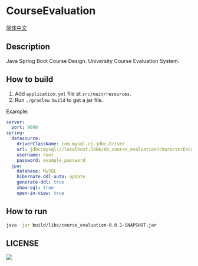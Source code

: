 # CourseEvaluation

[简体中文](README-CN.md)

## Description

Java Spring Boot Course Design. University Course Evaluation System.

## How to build

1. Add `application.yml` file at `src/main/resources`.
2. Run `./gradlew build` to get a jar file.

Example:

```yml
server:
  port: 9090
spring:
  datasource:
    driverClassName: com.mysql.cj.jdbc.Driver
    url: jdbc:mysql://localhost:3306/db_course_evaluation?characterEncoding=utf-8
    username: root
    password: example_password
  jpa:
    database: MySQL
    hibernate.ddl-auto: update
    generate-ddl: true
    show-sql: true
    open-in-view: true
```

## How to run

```bash
java -jar build/libs/course_evaluation-0.0.1-SNAPSHOT.jar
```

## LICENSE

<a href="https://www.gnu.org/licenses/agpl-3.0.en.html">
<img src="https://www.gnu.org/graphics/agplv3-155x51.png">
</a>
